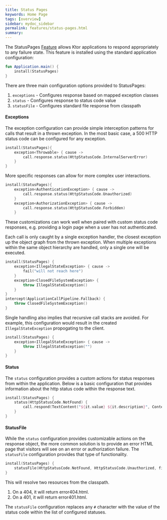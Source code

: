 ```yaml
---
title: Status Pages
keywords: Home Page
tags: [overview]
sidebar: mydoc_sidebar
permalink: features/status-pages.html
summary:  
---
```


The StatusPages [Feature](Features) allows Ktor applications to respond appropriately to any failure state. This feature is installed using the standard application configuration:

```kotlin
fun Application.main() {
    install(StatusPages)
}
```

There are three main configuration options provided to StatusPages:

1. `exceptions` - Configures response based on mapped exception classes 
2. `status` - Configures response to status code value
3. `statusFile` - Configures standard file response from classpath

#### Exceptions 

The exception configuration can provide simple interception patterns for calls that result in a thrown exception. In the most basic case, a 500 HTTP status code can be configured for any exception.

```kotlin
install(StatusPages){
    exception<Throwable> { cause ->
        call.response.status(HttpStatusCode.InternalServerError)
    }
}
```

More specific responses can allow for more complex user interactions.

```kotlin
install(StatusPages){
    exception<AuthenticationException> { cause ->
        call.response.status(HttpStatusCode.Unauthorized)
    }
    exception<AuthorizationException> { cause ->
        call.response.status(HttpStatusCode.Forbidden)
    }
```

These customizations can work well when paired with custom status code responses, e.g. providing a login page when a user has not authenticated.

Each call is only caught by a single exception handler, the closest exception up the object graph from the thrown exception. When multiple exceptions within the same object hierarchy are handled, only a single one will be executed.

```kotlin
install(StatusPages) {
    exception<IllegalStateException> { cause ->
        fail("will not reach here")
    }
    exception<ClosedFileSystemException> {
        throw IllegalStateException()
    }
}
intercept(ApplicationCallPipeline.Fallback) {
    throw ClosedFileSystemException()
}
```

Single handling also implies that recursive call stacks are avoided. For example, this configuration would result in the created `IllegalStateException` propogating to the client.

```kotlin
install(StatusPages) {
    exception<IllegalStateException> { cause ->
        throw IllegalStateException("")
    }
}
```


#### Status 

The `status` configuration provides a custom actions for status responses from within the application. Below is a basic configuration that provides information about the http status code within the response text.

```kotlin
install(StatusPages) {
    status(HttpStatusCode.NotFound) {
        call.respond(TextContent("${it.value} ${it.description}", ContentType.Text.Plain.withCharset(Charsets.UTF_8), it))
    }
}
```

#### StatusFile 

While the `status` configuration provides customizable actions on the response object, the more common solution is to provide an error HTML page that visitors will see on an error or authorization failure. The `statusFile` configuration provides that type of functionality.

```kotlin
install(StatusPages) {
    statusFile(HttpStatusCode.NotFound, HttpStatusCode.Unauthorized, filePattern = "error#.html")
}
```

This will resolve two resources from the classpath.

1. On a 404, it will return error404.html.
2. On a 401, it will return error401.html.

The `statusFile` configuration replaces any `#` character with the value of the status code within the list of configured statuses.
